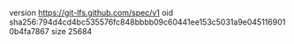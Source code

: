 version https://git-lfs.github.com/spec/v1
oid sha256:794d4cd4bc535576fc848bbbb09c60441ee153c5031a9e0451169010b4fa7867
size 25684
